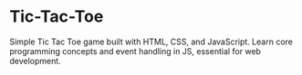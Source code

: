 # Tic-Tac-Toe
Simple Tic Tac Toe game built with HTML, CSS, and JavaScript. Learn core programming concepts and event handling in JS, essential for web development.
